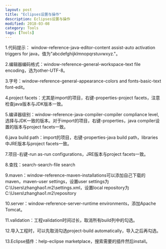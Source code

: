 ```yaml
---
layout: post
title: "Eclipses设置与操作"
description: Eclipses设置与操作
modified: 2018-03-08
category: Tools
tags: [Tools]
---
```


1.代码提示： window-reference-java-editor-content assist-auto activation triggers for java，值为"abcdefghijklmnopqrstuvwxyz."。

2.编辑器编码格式：window-reference-general-workspace-text file encoding，选为other-UTF-8。

3.字号：window-reference-general-appearance-colors and fonts-basic-text font-edit。

4.project facets：尤其是import的项目，右键-properties-project facets，注意检查java版本与JDK版本一致。

5.编译器级别：window-reference-java-compiler-compiler compliance level,选择与JDK一致的版本。对于import的项目，右键-properties，java compiler设置的版本与project facets一致。

6.java build path：import的项目，右键-properties-java build path，libraries中JRE版本与project facets一致。

7.项目-右键-run as-run configurations，JRE版本与project facets一致。

8.查找：search-search-file search

9.maven：window-reference-maven-installations可以添加自己下载的maven，maven-user settings，设置user settings为C:\Users\zhanghao1\.m2\settings.xml，设置local repository为C:\Users\zhanghao1\.m2\repository

10.server：window-reference-server-runtime environments，添加Apache Tomcat。

11.validation：工程validation时间过长，取消所有build列中的勾选。

12.导入工程时，可以先取消勾选project-build automatically，导入之后再勾选。

13.Eclipse插件：help-eclipse marketplace，搜索需要的插件然后install。